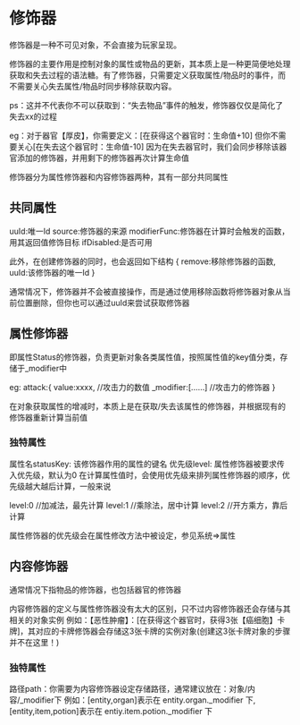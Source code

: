 # 修饰器

修饰器是一种不可见对象，不会直接为玩家呈现。

修饰器的主要作用是控制对象的属性或物品的更新，其本质上是一种更简便地处理获取和失去过程的语法糖。有了修饰器，只需要定义获取属性/物品时的事件，而不需要关心失去属性/物品时同步移除获取内容。

ps：这并不代表你不可以获取到：“失去物品”事件的触发，修饰器仅仅是简化了失去xx的过程

eg：对于器官【厚皮】，你需要定义：[在获得这个器官时：生命值+10]
    但你不需要关心[在失去这个器官时：生命值-10]
    因为在失去器官时，我们会同步移除该器官添加的修饰器，并用剩下的修饰器再次计算生命值

修饰器分为属性修饰器和内容修饰器两种，其有一部分共同属性

## 共同属性

uuId:唯一Id
source:修饰器的来源
modifierFunc:修饰器在计算时会触发的函数，用其返回值修饰目标
ifDisabled:是否可用

此外，在创建修饰器的同时，也会返回如下结构
{
    remove:移除修饰器的函数,
    uuId:该修饰器的唯一Id
}
    
通常情况下，修饰器并不会被直接操作，而是通过使用移除函数将修饰器对象从当前位置删除，但你也可以通过uuId来尝试获取修饰器

## 属性修饰器

即属性Status的修饰器，负责更新对象各类属性值，按照属性值的key值分类，存储于_modifier中

eg:
attack:{
    value:xxxx, //攻击力的数值
    _modifier:[……] //攻击力的修饰器
}

在对象获取属性的增减时，本质上是在获取/失去该属性的修饰器，并根据现有的修饰器重新计算当前值

### 独特属性

属性名statusKey: 该修饰器作用的属性的键名
优先级level: 属性修饰器被要求传入优先级，默认为0
在计算属性值时，会使用优先级来排列属性修饰器的顺序，优先级越大越后计算，一般来说

level:0 //加减法，最先计算
level:1 //乘除法，居中计算
level:2 //开方乘方，靠后计算

属性修饰器的优先级会在属性修改方法中被设定，参见系统=>属性

## 内容修饰器

通常情况下指物品的修饰器，也包括器官的修饰器

内容修饰器的定义与属性修饰器没有太大的区别，只不过内容修饰器还会存储与其相关的对象实例
例如：【恶性肿瘤】：[在获得这个器官时，获得3张【癌细胞】卡牌]，其对应的卡牌修饰器会存储这3张卡牌的实例对象(创建这3张卡牌对象的步骤并不在这里！)

### 独特属性

路径path：你需要为内容修饰器设定存储路径，通常建议放在：对象/内容/_modifier下
例如：[entity,organ]表示在 entity.organ._modifier 下,
    [entity,item,potion]表示在 entiy.item.potion._modifier 下






